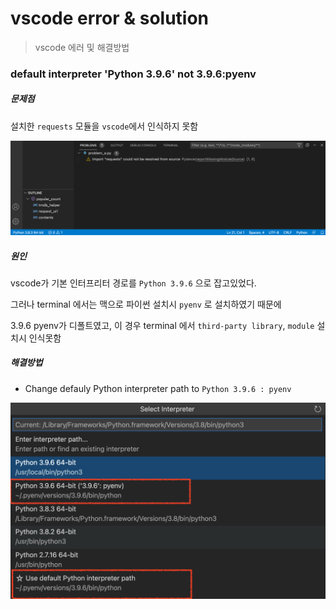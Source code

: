# vscode error & solution

> vscode 에러 및 해결방법



### default interpreter 'Python 3.9.6' not 3.9.6:pyenv

##### 문제점

설치한 `requests` 모듈을 `vscode`에서 인식하지 못함

<img src="vscode_error_solution.assets/1.png">



##### 원인

vscode가 기본 인터프리터 경로를 `Python 3.9.6` 으로 잡고있었다.

그러나 terminal 에서는 맥으로 파이썬 설치시 `pyenv` 로 설치하였기 때문에

3.9.6 pyenv가 디폴트였고, 이 경우 terminal 에서  `third-party library`, `module` 설치시 인식못함



##### 해결방법

- Change defauly Python interpreter path to `Python 3.9.6 : pyenv`

<img src="vscode_error_solution.assets/2.png">

